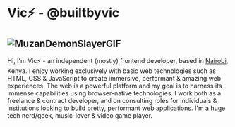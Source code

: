 # Vic⚡ - @builtbyvic
![MuzanDemonSlayerGIF](https://github.com/builtbyvic/builtbyvic/assets/96733556/81c42c86-d099-40a8-81ad-43c2cdc68bbe)
---
Hi, I'm Vic⚡ - an independent (mostly) frontend developer, based in [Nairobi](https://en.wikipedia.org/wiki/Nairobi), Kenya. I enjoy working exclusively with basic web technologies such as HTML, CSS & JavaScript to create immersive, performant & amazing web experiences. The web is a powerful platform and my goal is to harness its immense capabilities using browser-native technologies. I work both as a freelance & contract developer, and on consulting roles for individuals & institutions looking to build pretty, performant web applications. I'm a huge tech nerd/geek, music-lover & video game player.

